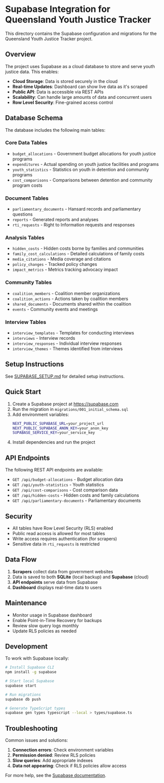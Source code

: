 # Supabase Integration for Queensland Youth Justice Tracker

This directory contains the Supabase configuration and migrations for the Queensland Youth Justice Tracker project.

## Overview

The project uses Supabase as a cloud database to store and serve youth justice data. This enables:

- **Cloud Storage**: Data is stored securely in the cloud
- **Real-time Updates**: Dashboard can show live data as it's scraped
- **Public API**: Data is accessible via REST APIs
- **Scalability**: Can handle large amounts of data and concurrent users
- **Row Level Security**: Fine-grained access control

## Database Schema

The database includes the following main tables:

### Core Data Tables
- `budget_allocations` - Government budget allocations for youth justice programs
- `expenditures` - Actual spending on youth justice facilities and programs
- `youth_statistics` - Statistics on youth in detention and community programs
- `cost_comparisons` - Comparisons between detention and community program costs

### Document Tables
- `parliamentary_documents` - Hansard records and parliamentary questions
- `reports` - Generated reports and analyses
- `rti_requests` - Right to Information requests and responses

### Analysis Tables
- `hidden_costs` - Hidden costs borne by families and communities
- `family_cost_calculations` - Detailed calculations of family costs
- `media_citations` - Media coverage and citations
- `policy_changes` - Tracked policy changes
- `impact_metrics` - Metrics tracking advocacy impact

### Community Tables
- `coalition_members` - Coalition member organizations
- `coalition_actions` - Actions taken by coalition members
- `shared_documents` - Documents shared within the coalition
- `events` - Community events and meetings

### Interview Tables
- `interview_templates` - Templates for conducting interviews
- `interviews` - Interview records
- `interview_responses` - Individual interview responses
- `interview_themes` - Themes identified from interviews

## Setup Instructions

See [SUPABASE_SETUP.md](../SUPABASE_SETUP.md) for detailed setup instructions.

## Quick Start

1. Create a Supabase project at https://supabase.com
2. Run the migration in `migrations/001_initial_schema.sql`
3. Add environment variables:
   ```bash
   NEXT_PUBLIC_SUPABASE_URL=your_project_url
   NEXT_PUBLIC_SUPABASE_ANON_KEY=your_anon_key
   SUPABASE_SERVICE_KEY=your_service_key
   ```
4. Install dependencies and run the project

## API Endpoints

The following REST API endpoints are available:

- `GET /api/budget-allocations` - Budget allocation data
- `GET /api/youth-statistics` - Youth statistics
- `GET /api/cost-comparisons` - Cost comparison data
- `GET /api/hidden-costs` - Hidden costs and family calculations
- `GET /api/parliamentary-documents` - Parliamentary documents

## Security

- All tables have Row Level Security (RLS) enabled
- Public read access is allowed for most tables
- Write access requires authentication (for scrapers)
- Sensitive data in `rti_requests` is restricted

## Data Flow

1. **Scrapers** collect data from government websites
2. Data is saved to both **SQLite** (local backup) and **Supabase** (cloud)
3. **API endpoints** serve data from Supabase
4. **Dashboard** displays real-time data to users

## Maintenance

- Monitor usage in Supabase dashboard
- Enable Point-in-Time Recovery for backups
- Review slow query logs monthly
- Update RLS policies as needed

## Development

To work with Supabase locally:

```bash
# Install Supabase CLI
npm install -g supabase

# Start local Supabase
supabase start

# Run migrations
supabase db push

# Generate TypeScript types
supabase gen types typescript --local > types/supabase.ts
```

## Troubleshooting

Common issues and solutions:

1. **Connection errors**: Check environment variables
2. **Permission denied**: Review RLS policies
3. **Slow queries**: Add appropriate indexes
4. **Data not appearing**: Check if RLS policies allow access

For more help, see the [Supabase documentation](https://supabase.com/docs).